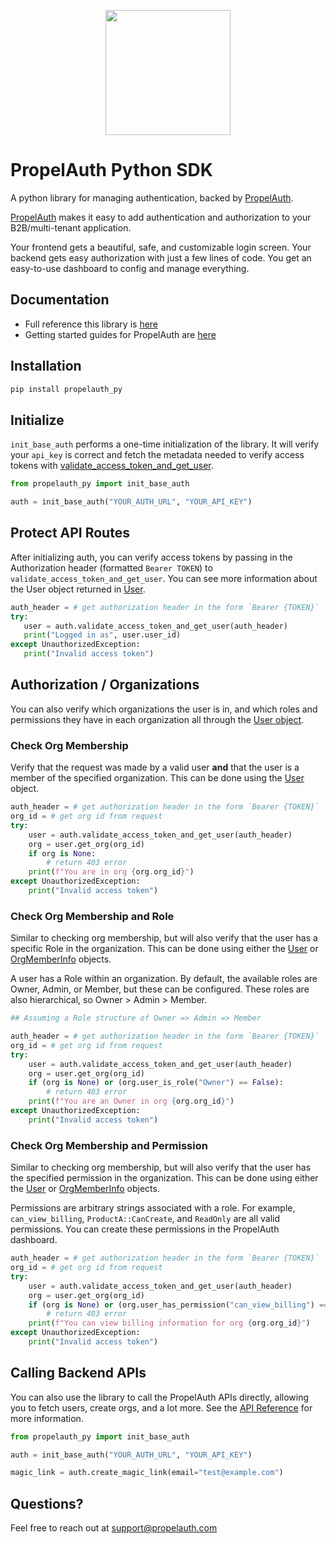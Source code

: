 <p align="center">
  <a href="https://www.propelauth.com?ref=github" target="_blank" align="center">
    <img src="https://www.propelauth.com/imgs/lockup.svg" width="200">
  </a>
</p>

# PropelAuth Python SDK

A python library for managing authentication, backed by [PropelAuth](https://www.propelauth.com/?utm_campaign=github-python). 

[PropelAuth](https://www.propelauth.com?ref=github) makes it easy to add authentication and authorization to your B2B/multi-tenant application.

Your frontend gets a beautiful, safe, and customizable login screen. Your backend gets easy authorization with just a few lines of code. You get an easy-to-use dashboard to config and manage everything.

## Documentation

- Full reference this library is [here](https://docs.propelauth.com/reference/backend-apis/python)
- Getting started guides for PropelAuth are [here](https://docs.propelauth.com/)

## Installation

```bash
pip install propelauth_py
```


## Initialize

`init_base_auth` performs a one-time initialization of the library. 
It will verify your `api_key` is correct and fetch the metadata needed to verify access tokens with [validate_access_token_and_get_user](#protect-api-routes).

```py
from propelauth_py import init_base_auth

auth = init_base_auth("YOUR_AUTH_URL", "YOUR_API_KEY")
```

## Protect API Routes

After initializing auth, you can verify access tokens by passing in the Authorization header (formatted `Bearer TOKEN`) to `validate_access_token_and_get_user`.
You can see more information about the User object returned in [User](https://docs.propelauth.com/reference/backend-apis/python#user).

```py
auth_header = # get authorization header in the form `Bearer {TOKEN}`
try:
   user = auth.validate_access_token_and_get_user(auth_header)
   print("Logged in as", user.user_id)
except UnauthorizedException:
   print("Invalid access token")
```

## Authorization / Organizations

You can also verify which organizations the user is in, and which roles and permissions they have in each organization all through the [User object](https://docs.propelauth.com/reference/backend-apis/python#user).

### Check Org Membership

Verify that the request was made by a valid user **and** that the user is a member of the specified organization. This can be done using the [User](https://docs.propelauth.com/reference/backend-apis/python#user) object.

```py
auth_header = # get authorization header in the form `Bearer {TOKEN}`
org_id = # get org id from request
try:
    user = auth.validate_access_token_and_get_user(auth_header)
    org = user.get_org(org_id)
    if org is None:
        # return 403 error
    print(f"You are in org {org.org_id}")
except UnauthorizedException:
    print("Invalid access token")
```

### Check Org Membership and Role

Similar to checking org membership, but will also verify that the user has a specific Role in the organization. This can be done using either the [User](https://docs.propelauth.com/reference/backend-apis/python#user) or [OrgMemberInfo](https://docs.propelauth.com/reference/backend-apis/python#org-member-info) objects.

A user has a Role within an organization. By default, the available roles are Owner, Admin, or Member, but these can be configured. These roles are also hierarchical, so Owner > Admin > Member.

```py
## Assuming a Role structure of Owner => Admin => Member

auth_header = # get authorization header in the form `Bearer {TOKEN}`
org_id = # get org id from request
try:
    user = auth.validate_access_token_and_get_user(auth_header)
    org = user.get_org(org_id)
    if (org is None) or (org.user_is_role("Owner") == False):
        # return 403 error
    print(f"You are an Owner in org {org.org_id}")
except UnauthorizedException:
    print("Invalid access token")
```

### Check Org Membership and Permission

Similar to checking org membership, but will also verify that the user has the specified permission in the organization. This can be done using either the [User](https://docs.propelauth.com/reference/backend-apis/python#user) or [OrgMemberInfo](https://docs.propelauth.com/reference/backend-apis/python#org-member-info) objects.

Permissions are arbitrary strings associated with a role. For example, `can_view_billing`, `ProductA::CanCreate`, and `ReadOnly` are all valid permissions. 
You can create these permissions in the PropelAuth dashboard.

```py
auth_header = # get authorization header in the form `Bearer {TOKEN}`
org_id = # get org id from request
try:
    user = auth.validate_access_token_and_get_user(auth_header)
    org = user.get_org(org_id)
    if (org is None) or (org.user_has_permission("can_view_billing") == False):
        # return 403 error
    print(f"You can view billing information for org {org.org_id}")
except UnauthorizedException:
    print("Invalid access token")
```

## Calling Backend APIs

You can also use the library to call the PropelAuth APIs directly, allowing you to fetch users, create orgs, and a lot more. 
See the [API Reference](https://docs.propelauth.com/reference) for more information.

```py
from propelauth_py import init_base_auth

auth = init_base_auth("YOUR_AUTH_URL", "YOUR_API_KEY")

magic_link = auth.create_magic_link(email="test@example.com")
```

## Questions?

Feel free to reach out at support@propelauth.com
